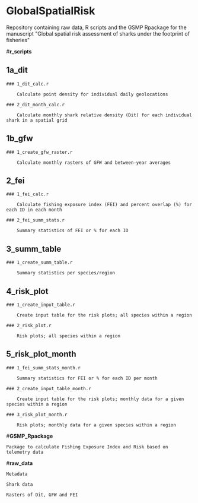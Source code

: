 # GlobalSpatialRisk
Repository containing raw data, R scripts and the GSMP Rpackage for the manuscript "Global spatial risk assessment of sharks under the footprint of fisheries"

#**r_scripts**

## 1a_dit

	### 1_dit_calc.r

		Calculate point density for individual daily geolocations

	### 2_dit_month_calc.r

		Calculate monthly shark relative density (Dit) for each individual shark in a spatial grid

## 1b_gfw

	### 1_create_gfw_raster.r

		Calculate monthly rasters of GFW and between-year averages

## 2_fei

	### 1_fei_calc.r

		Calculate fishing exposure index (FEI) and percent overlap (%) for each ID in each month

	### 2_fei_summ_stats.r

		Summary statistics of FEI or % for each ID

## 3_summ_table

	### 1_create_summ_table.r

		Summary statistics per species/region

## 4_risk_plot

	### 1_create_input_table.r

		Create input table for the risk plots; all species within a region

	### 2_risk_plot.r

		Risk plots; all species within a region

## 5_risk_plot_month

	### 1_fei_summ_stats_month.r

		Summary statistics for FEI or % for each ID per month

	### 2_create_input_table_month.r

		Create input table for the risk plots; monthly data for a given species within a region

	### 3_risk_plot_month.r

		Risk plots; monthly data for a given species within a region


#**GSMP_Rpackage**

	Package to calculate Fishing Exposure Index and Risk based on telemetry data
   

#**raw_data**

	Metadata

	Shark data

	Rasters of Dit, GFW and FEI